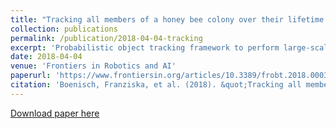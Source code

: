 ```yaml
---
title: "Tracking all members of a honey bee colony over their lifetime using learned models of correspondence"
collection: publications
permalink: /publication/2018-04-04-tracking
excerpt: 'Probabilistic object tracking framework to perform large-scale tracking of several thousand honey bees'
date: 2018-04-04
venue: 'Frontiers in Robotics and AI'
paperurl: 'https://www.frontiersin.org/articles/10.3389/frobt.2018.00035/full'
citation: 'Boenisch, Franziska, et al. (2018). &quot;Tracking all members of a honey bee colony over their lifetime using learned models of correspondence.&quot; <i>Frontiers in Robotics and AI</i>. 5(35).'
---
```


[Download paper here](https://github.com/fraboeni/fraboeni.github.io/blob/master/files/Tracking-Boenisch.pdf)

